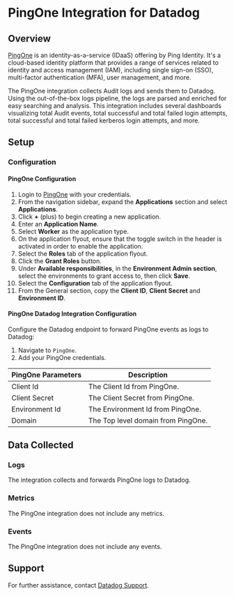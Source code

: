 # PingOne Integration for Datadog

## Overview

[PingOne][1] is an identity-as-a-service (IDaaS) offering by Ping Identity. It's a cloud-based identity platform that provides a range of services related to identity and access management (IAM), including single sign-on (SSO), multi-factor authentication (MFA), user management, and more.

The PingOne integration collects Audit logs and sends them to Datadog. Using the out-of-the-box logs pipeline, the logs are parsed and enriched for easy searching and analysis. This integration includes several dashboards visualizing total Audit events, total successful and total failed login attempts, total successful and total failed kerberos login attempts, and more.

## Setup

### Configuration

#### PingOne Configuration

1. Login to [PingOne][2] with your credentials.
2. From the navigation sidebar, expand the **Applications** section and select **Applications**.
3. Click **+** (plus) to begin creating a new application.
4. Enter an **Application Name**.
5. Select **Worker** as the application type.
6. On the application flyout, ensure that the toggle switch in the header is activated in order to enable the application.
7. Select the **Roles** tab of the application flyout.
8. Click the **Grant Roles** button.
9. Under **Available responsibilities**, in the **Environment Admin section**, select the environments to grant access to, then click **Save**.
10. Select the **Configuration** tab of the application flyout.
11. From the General section, copy the **Client ID**, **Client Secret** and **Environment ID**.

#### PingOne Datadog Integration Configuration

Configure the Datadog endpoint to forward PingOne events as logs to Datadog:

1. Navigate to `PingOne`.
2. Add your PingOne credentials.

| PingOne Parameters | Description                                                                |
| ----------------------------- | -------------------------------------------------------------------------- |
| Client Id                       | The Client Id from PingOne.                                           |
| Client Secret                   | The Client Secret from PingOne.                                        |
| Environment Id                  | The Environment Id from PingOne.                                        |
| Domain                          | The Top level domain from PingOne.                                        |

## Data Collected

### Logs

The integration collects and forwards PingOne logs to Datadog.

### Metrics

The PingOne integration does not include any metrics.

### Events

The PingOne integration does not include any events.

## Support

For further assistance, contact [Datadog Support][3].

[1]: https://www.pingidentity.com/en.html
[2]: https://www.pingidentity.com/bin/ping/signOnLink
[3]: https://docs.datadoghq.com/help/
